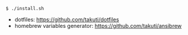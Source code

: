 ```
$ ./install.sh
```

- dotfiles: https://github.com/takuti/dotfiles
- homebrew variables generator: https://github.com/takuti/ansibrew
